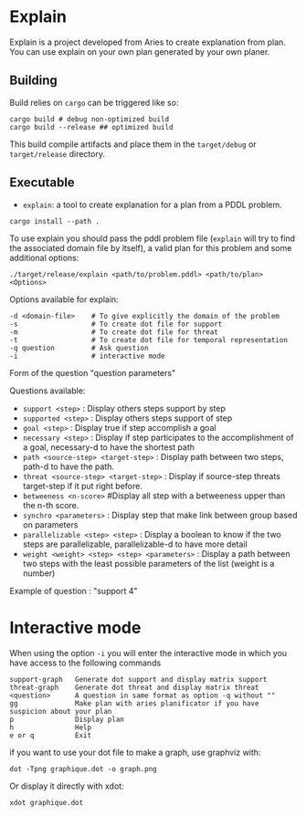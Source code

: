 # Explain

Explain is a project developed from Aries to create explanation from plan.
You can use explain on your own plan generated by your own planer. 

## Building

Build relies on `cargo` can be triggered like so:

```
cargo build # debug non-optimized build
cargo build --release ## optimized build
```

This build compile artifacts and place them in the `target/debug` or `target/release` directory.

## Executable

- `explain`: a tool to create explanation for a plan from a PDDL problem.


```
cargo install --path . 
``` 

To use explain you should pass the pddl problem file (`explain` will try to find the associated domain file by itself), a valid plan for this problem and some additional options:
```
./target/release/explain <path/to/problem.pddl> <path/to/plan> <Options>
```

Options available for explain:
```
-d <domain-file>    # To give explicitly the domain of the problem
-s                  # To create dot file for support
-m                  # To create dot file for threat
-t                  # To create dot file for temporal representation
-q question         # Ask question
-i                  # interactive mode
```

Form of the question "question parameters"

Questions available:

 - `support <step>`                             : Display others steps support by step 
 - `supported <step>`                           : Display others steps support of step
 - `goal <step>`                                : Display true if step accomplish a goal
 - `necessary <step>`                            : Display if step participates to the accomplishment of a goal, necessary-d to have the shortest path
 - `path <source-step> <target-step>`           : Display path between two steps, path-d to have the path.
 - `threat <source-step> <target-step>`         : Display if source-step threats target-step if it put right before.
 - `betweeness <n-score>`                       #Display all step with a betweeness upper than the n-th score.
 - `synchro <parameters>`                       : Display step that make link between group based on parameters
 - `parallelizable <step> <step>`               : Display a boolean to know if the two steps are parallelizable, parallelizable-d to have more detail
 - `weight <weight> <step> <step> <parameters>` : Display a path between two steps with the least possible parameters of the list (weight is a number)


Example of question : "support 4"

# Interactive mode

When using the option `-i` you will enter the interactive mode in which you have access to the following commands

    support-graph   Generate dot support and display matrix support
    threat-graph    Generate dot threat and display matrix threat
    <question>      A question in same format as option -q without "" 
    gg              Make plan with aries planificator if you have suspicion about your plan
    p               Display plan
    h               Help
    e or q          Exit

if you want to use your dot file to make a graph, use graphviz with:

```
dot -Tpng graphique.dot -o graph.png
```

Or display it directly with xdot:

```
xdot graphique.dot
```
